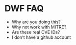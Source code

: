 # DWF FAQ

- Why are you doing this?
- Why not work with MITRE?
- Are these real CVE IDs?
- I don't have a github account
